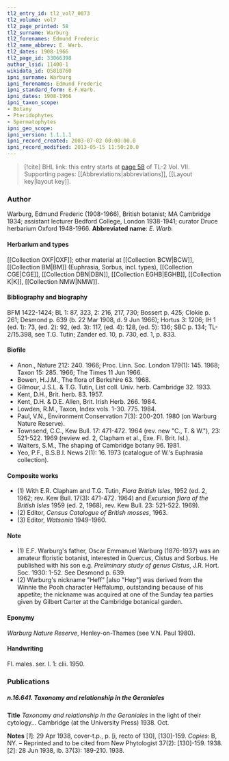 ```yaml
---
tl2_entry_id: tl2_vol7_0073
tl2_volume: vol7
tl2_page_printed: 58
tl2_surname: Warburg
tl2_forenames: Edmund Frederic
tl2_name_abbrev: E. Warb.
tl2_dates: 1908-1966
tl2_page_id: 33066398
author_lsid: 11400-1
wikidata_id: Q5818760
ipni_surname: Warburg
ipni_forenames: Edmund Frederic
ipni_standard_form: E.F.Warb.
ipni_dates: 1908-1966
ipni_taxon_scope: 
- Botany
- Pteridophytes
- Spermatophytes
ipni_geo_scope: 
ipni_version: 1.1.1.1
ipni_record_created: 2003-07-02 00:00:00.0
ipni_record_modified: 2013-05-15 11:50:20.0
---
```



> [!cite] BHL link: this entry starts at [page 58](https://www.biodiversitylibrary.org/page/33066398) of TL-2 Vol. VII.
> Supporting pages: [[Abbreviations|abbreviations]], [[Layout key|layout key]].

### Author

Warburg, Edmund Frederic (1908-1966), British botanist; MA Cambridge 1934; assistant lecturer Bedford College, London 1938-1941; curator Druce herbarium Oxford 1948-1966. 
**Abbreviated name**: *E. Warb.*

#### Herbarium and types

[[Collection OXF|OXF]]; other material at [[Collection BCW|BCW]], [[Collection BM|BM]] (Euphrasia, Sorbus, incl. types), [[Collection CGE|CGE]], [[Collection DBN|DBN]], [[Collection EGHB|EGHB]], [[Collection K|K]], [[Collection NMW|NMW]].

#### Bibliography and biography

BFM 1422-1424; BL 1: 87, 323, 2: 216, 217, 730; Bossert p. 425; Clokie p. 261; Desmond p. 639 (b. 22 Mar 1908, d. 9 Jun 1966); Hortus 3: 1206; IH 1 (ed. 1): 73, (ed. 2): 92, (ed. 3): 117, (ed. 4): 128, (ed. 5): 136; SBC p. 134; TL-2/15.398, see T.G. Tutin; Zander ed. 10, p. 730, ed. 1, p. 833.

#### Biofile

- Anon., Nature 212: 240. 1966; Proc. Linn. Soc. London 179(1): 145. 1968; Taxon 15: 285. 1966; The Times 11 Jun 1966.
- Bowen, H.J.M., The flora of Berkshire 63. 1968.
- Gilmour, J.S.L. & T.G. Tutin, List coll. Univ. herb. Cambridge 32. 1933.
- Kent, D.H., Brit. herb. 83. 1957.
- Kent, D.H. & D.E. Allen, Brit. Irish Herb. 266. 1984.
- Lowden, R.M., Taxon, Index vols. 1-30. 775. 1984.
- Paul, V.N., Environment Conservation 7(3): 200-201. 1980 (on Warburg Nature Reserve).
- Townsend, C.C., Kew Bull. 17: 471-472. 1964 (rev. new "C., T. & W."), 23: 521-522. 1969 (review ed. 2, Clapham et al., Exe. Fl. Brit. Isl.).
- Walters, S.M., The shaping of Cambridge botany 96. 1981.
- Yeo, P.F., B.S.B.I. News 2(1): 16. 1973 (catalogue of W.'s Euphrasia collection).

#### Composite works

- (1) With E.R. Clapham and T.G. Tutin, *Flora British Isles*, 1952 (ed. 2, 1962; rev. Kew Bull. 17(3): 471-472. 1964) and *Excursion flora of the British Isles* 1959 (ed. 2, 1968), rev. Kew Bull. 23: 521-522. 1969).
- (2) Editor, *Census Catalogue of British mosses*, 1963.
- (3) Editor, *Watsonia* 1949-1960.

#### Note

- (1) E.F. Warburg's father, Oscar Emmanuel Warburg (1876-1937) was an amateur floristic botanist, interested in Quercus, Cistus and Sorbus. He published with his son e.g. *Preliminary study of genus Cistus*, J.R. Hort. Soc. 1930: 1-52. See Desmond p. 639.
- (2) Warburg's nickname "Heff" \[also "Hep"\] was derived from the Winnie the Pooh character Heffalump, outstanding because of his appetite; the nickname was acquired at one of the Sunday tea parties given by Gilbert Carter at the Cambridge botanical garden.

#### Eponymy

*Warburg Nature Reserve*, Henley-on-Thames (see V.N. Paul 1980).

#### Handwriting

Fl. males. ser. I. 1: clii. 1950.

### Publications

##### n.16.641. Taxonomy and relationship in the Geraniales

**Title**
*Taxonomy and relationship in the Geraniales* in the light of their cytology... Cambridge (at the University Press) 1938. Oct.

**Notes**
\[*1*\]: 29 Apr 1938, cover-t.p., p. \[i, recto of 130\], \[130\]-159. *Copies*: B, NY. – Reprinted and to be cited from New Phytologist 37(2): \[130\]-159. 1938.
\[*2*\]: 28 Jun 1938, ib. 37(3): 189-210. 1938.

